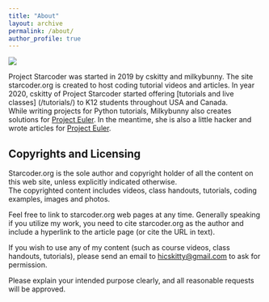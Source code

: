 ```yaml
---
title: "About"
layout: archive
permalink: /about/
author_profile: true
---
```


![](https://avatars3.githubusercontent.com/u/19498807?s=460&v=4)

Project Starcoder was started in 2019 by cskitty and milkybunny.  The site starcoder.org is created to host coding tutorial videos and articles.
In year 2020, cskitty of Project Starcoder started offering [tutorials and live classes] (/tutorials/) to K12 students throughout USA and Canada.  
While writing projects for Python tutorials, Milkybunny also creates solutions for [Project Euler](/tags/math/). In the meantime,  she is also a little hacker and wrote articles for [Project Euler](/tags/cryptography/).

## Copyrights and Licensing

Starcoder.org is the sole author and copyright holder of all the content on this web site, unless explicitly indicated otherwise.  
The copyrighted content includes videos, class handouts, tutorials, coding examples, images and photos.

Feel free to link to starcoder.org web pages at any time.  Generally speaking if you utilize my work, you need to cite starcoder.org as the author and include a hyperlink to the article page (or cite the URL in text).  

If you wish to use any of my content (such as course videos, class handouts, tutorials), please send an email to [hicskitty@gmail.com](mailto:hicskitty@gmail.com)  to ask for permission.  

Please explain your intended purpose clearly, and all reasonable requests will be approved.

